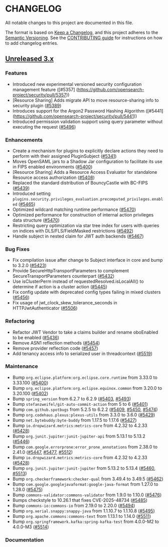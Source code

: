 # CHANGELOG
All notable changes to this project are documented in this file.

The format is based on [Keep a Changelog](https://keepachangelog.com/en/1.0.0/), and this project adheres to the [Semantic Versioning](https://semver.org/spec/v2.0.0.html). See the [CONTRIBUTING guide](./CONTRIBUTING.md#Changelog) for instructions on how to add changelog entries.

## [Unreleased 3.x]

### Features

* Introduced new experimental versioned security configuration management feature ([#5357] (https://github.com/opensearch-project/security/pull/5357))
* [Resource Sharing] Adds migrate API to move resource-sharing info to security plugin ([#5389](https://github.com/opensearch-project/security/pull/5389))
* Introduces support for the Argon2 Password Hashing Algorithm ([#5441] (https://github.com/opensearch-project/security/pull/5441))
* Introduced permission validation support using query parameter without executing the request ([#5496](https://github.com/opensearch-project/security/pull/5496))

### Enhancements

* Create a mechanism for plugins to explicitly declare actions they need to perform with their assigned PluginSubject ([#5341](https://github.com/opensearch-project/security/pull/5341))
* Moves OpenSAML jars to a Shadow Jar configuration to facilitate its use in FIPS enabled environments ([#5400](https://github.com/opensearch-project/security/pull/5404))
* [Resource Sharing] Adds a Resource Access Evaluator for standalone Resource access authorization ([#5408](https://github.com/opensearch-project/security/pull/5408))
* Replaced the standard distribution of BouncyCastle with BC-FIPS ([#5439](https://github.com/opensearch-project/security/pull/5439))
* Introduced setting `plugins.security.privileges_evaluation.precomputed_privileges.enabled` ([#5465](https://github.com/opensearch-project/security/pull/5465))
* Optimized wildcard matching runtime performance ([#5470](https://github.com/opensearch-project/security/pull/5470))
* Optimized performance for construction of internal action privileges data structure  ([#5470](https://github.com/opensearch-project/security/pull/5470))
* Restricting query optimization via star tree index for users with queries on indices with DLS/FLS/FieldMasked restrictions ([#5492](https://github.com/opensearch-project/security/pull/5492))
* Handle subject in nested claim for JWT auth backends ([#5467](https://github.com/opensearch-project/security/pull/5467))

### Bug Fixes

* Fix compilation issue after change to Subject interface in core and bump to 3.2.0 ([#5423](https://github.com/opensearch-project/security/pull/5423))
* Provide SecureHttpTransportParameters to complement SecureTransportParameters counterpart ([#5432](https://github.com/opensearch-project/security/pull/5432))
* Use isClusterPerm instead of requestedResolved.isLocalAll() to determine if action is a cluster action ([#5445](https://github.com/opensearch-project/security/pull/5445))
* Fix config update with deprecated config types failing in mixed clusters ([#5456](https://github.com/opensearch-project/security/pull/5456))
* Fix usage of jwt_clock_skew_tolerance_seconds in HTTPJwtAuthenticator ([#5506](https://github.com/opensearch-project/security/pull/5506))

### Refactoring

* Refactor JWT Vendor to take a claims builder and rename oboEnabled to be enabled ([#5436](https://github.com/opensearch-project/security/pull/5436))
* Remove ASN1 reflection methods ([#5454](https://github.com/opensearch-project/security/pull/5454))
* Remove provider reflection code ([#5457](https://github.com/opensearch-project/security/pull/5457))
* Add tenancy access info to serialized user in threadcontext ([#5519](https://github.com/opensearch-project/security/pull/5519))

### Maintenance

- Bump `org.eclipse.platform:org.eclipse.core.runtime` from 3.33.0 to 3.33.100 ([#5400](https://github.com/opensearch-project/security/pull/5400))
- Bump `org.eclipse.platform:org.eclipse.equinox.common` from 3.20.0 to 3.20.100 ([#5402](https://github.com/opensearch-project/security/pull/5402))
- Bump `spring_version` from 6.2.7 to 6.2.9 ([#5403](https://github.com/opensearch-project/security/pull/5403), [#5493](https://github.com/opensearch-project/security/pull/5493))
- Bump `stefanzweifel/git-auto-commit-action` from 5 to 6 ([#5401](https://github.com/opensearch-project/security/pull/5401))
- Bump `com.github.spotbugs` from 5.2.5 to 6.2.2 ([#5409](https://github.com/opensearch-project/security/pull/5409), [#5450](https://github.com/opensearch-project/security/pull/5450), [#5474](https://github.com/opensearch-project/security/pull/5474))
- Bump `org.codehaus.plexus:plexus-utils` from 3.3.0 to 3.6.0 ([#5429](https://github.com/opensearch-project/security/pull/5429))
- Bump `net.bytebuddy:byte-buddy` from 1.17.5 to 1.17.6 ([#5427](https://github.com/opensearch-project/security/pull/5427))
- Bump `io.dropwizard.metrics:metrics-core` from 4.2.32 to 4.2.33 ([#5428](https://github.com/opensearch-project/security/pull/5428))
- Bump `org.junit.jupiter:junit-jupiter-api` from 5.13.1 to 5.13.2 ([#5446](https://github.com/opensearch-project/security/pull/5446))
- Bump `com.google.errorprone:error_prone_annotations` from 2.38.0 to 2.41.0 ([#5447](https://github.com/opensearch-project/security/pull/5447), [#5477](https://github.com/opensearch-project/security/pull/5477), [#5512](https://github.com/opensearch-project/security/pull/5512))
- Bump `io.dropwizard.metrics:metrics-core` from 4.2.32 to 4.2.33 ([#5428](https://github.com/opensearch-project/security/pull/5428))
- Bump `org.junit.jupiter:junit-jupiter` from 5.13.2 to 5.13.4 ([#5460](https://github.com/opensearch-project/security/pull/5460), [#5513](https://github.com/opensearch-project/security/pull/5513))
- Bump `org.checkerframework:checker-qual` from 3.49.4 to 3.49.5 ([#5462](https://github.com/opensearch-project/security/pull/5462))
- Bump `com.google.googlejavaformat:google-java-format` from 1.27.0 to 1.28.0 ([#5475](https://github.com/opensearch-project/security/pull/5475))
- Bump `commons-validator:commons-validator` from 1.9.0 to 1.10.0 ([#5476](https://github.com/opensearch-project/security/pull/5476))
- Bumps checkstyle to 10.26.1 that fixes CVE-2025-48734 ([#5485](https://github.com/opensearch-project/security/pull/5485))
- Bump `commons-io:commons-io` from 2.19.0 to 2.20.0 ([#5494](https://github.com/opensearch-project/security/pull/5494))
- Bump `org.xerial.snappy:snappy-java` from 1.1.10.7 to 1.1.10.8 ([#5495](https://github.com/opensearch-project/security/pull/5495))
- Bump `org.apache.commons:commons-text` from 1.13.1 to 1.14.0 ([#5511](https://github.com/opensearch-project/security/pull/5511))
- Bump `org.springframework.kafka:spring-kafka-test` from 4.0.0-M2 to 4.0.0-M3 ([#5514](https://github.com/opensearch-project/security/pull/5514))

### Documentation

[Unreleased 3.x]: https://github.com/opensearch-project/security/compare/3.1...main
